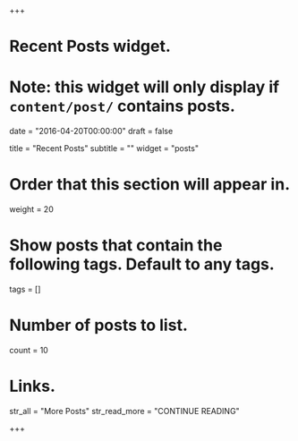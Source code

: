 +++
# Recent Posts widget.
# Note: this widget will only display if `content/post/` contains posts.

date = "2016-04-20T00:00:00"
draft = false

title = "Recent Posts"
subtitle = ""
widget = "posts"

# Order that this section will appear in.
weight = 20

# Show posts that contain the following tags. Default to any tags.
tags = []

# Number of posts to list.
count = 10

# Links.
str_all = "More Posts"
str_read_more = "CONTINUE READING"

+++

